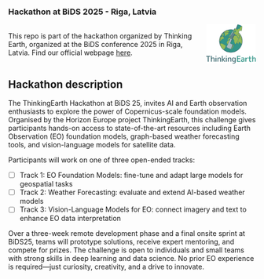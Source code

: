 ### Hackathon at BiDS 2025 - Riga, Latvia

<div style="display: flex; align-items: center; justify-content: space-between;">
	<div>
		<p>
			This repo is part of the hackathon organized by Thinking Earth, organized at the BiDS conference 2025 in Riga, Latvia. 
			Find our official webpage <a href="https://thinkingearth-hackathon.devpost.com/">here</a>.
		</p>
	</div>
	<img src="imgs/ThinkingEarth_Logo.png" alt="logo" style="height:80px; margin-left: 24px;">
</div>

## Hackathon description

The ThinkingEarth Hackathon at BiDS 25, invites AI and Earth observation enthusiasts to explore the power of Copernicus-scale foundation models. Organised by the Horizon Europe project ThinkingEarth, this challenge gives participants hands-on access to state-of-the-art resources including Earth Observation (EO) foundation models, graph-based weather forecasting tools, and vision-language models for satellite data.

Participants will work on one of three open-ended tracks:

- [ ] Track 1: EO Foundation Models: fine-tune and adapt large models for geospatial tasks
- [ ] Track 2: Weather Forecasting: evaluate and extend AI-based weather models
- [ ] Track 3: Vision-Language Models for EO: connect imagery and text to enhance EO data interpretation

Over a three-week remote development phase and a final onsite sprint at BiDS25, teams will prototype solutions, receive expert mentoring, and compete for prizes. The challenge is open to individuals and small teams with strong skills in deep learning and data science. No prior EO experience is required—just curiosity, creativity, and a drive to innovate.